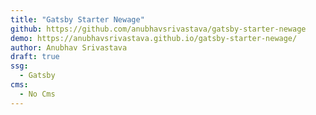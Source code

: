```yaml
---
title: "Gatsby Starter Newage"
github: https://github.com/anubhavsrivastava/gatsby-starter-newage
demo: https://anubhavsrivastava.github.io/gatsby-starter-newage/
author: Anubhav Srivastava
draft: true
ssg:
  - Gatsby
cms:
  - No Cms
---
```

